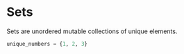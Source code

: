 # Sets

Sets are unordered mutable collections of unique elements.

```python
unique_numbers = {1, 2, 3}
```